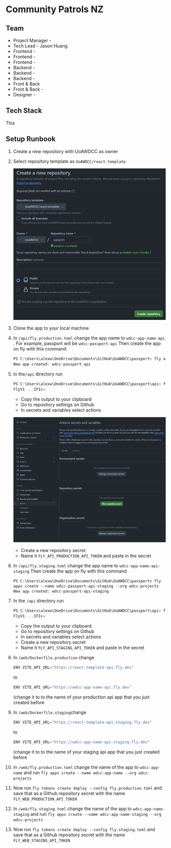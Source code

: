 # Community Patrols NZ

## Team

- Project Manager - 
- Tech Lead - Jason Huang
- Frontend - 
- Frontend - 
- Frontend -
- Backend - 
- Backend -
- Backend - 
- Front & Back 
- Front & Back -
- Designer - 

## Tech Stack

This

## Setup Runbook

1.  Create a new repository with UoAWDCC as owner
2.  Select repository template as `UoAWDCC/react-template`

    ![Create Repo](images/create-repo.png)

3.  Clone the app to your local machine

4.  In `/api/fly.production.toml` change the app name to `wdcc-app-name-api` . For example, passport will be `wdcc-passport-api`
    Then create the app on fly with this command:

    ```jsx
    PS C:\Users\alexw\OneDrive\Documents\GitHub\UoAWDCC\passport> fly apps create --name wdcc-passport-api --org wdcc-projects
    New app created: wdcc-passport-api
    ```

5.  In the`/api` directory run

    ```jsx
    PS C:\Users\alexw\OneDrive\Documents\GitHub\UoAWDCC\passport\api> fly tokens create deploy --config fly.production.toml
    FlyV1 ...IFIc=
    ```

    - Copy the output to your clipboard
    - Go to repository settings on Github
    - In secrets and variables select actions

    ![Untitled](images/secrets.png)

    - Create a new repository secret
    - Name it `FLY_API_PRODUCTION_API_TOKEN` and paste in the secret

6.  In `/api/fly.staging.toml` change the app name to `wdcc-app-name-api-staging`
    Then create the app on fly with this command

        PS C:\Users\alexw\OneDrive\Documents\GitHub\UoAWDCC\passport> fly apps create --name wdcc-passport-api-staging --org wdcc-projects
        New app created: wdcc-passport-api-staging

7.  In the `/api` directory run

    ```jsx
    PS C:\Users\alexw\OneDrive\Documents\GitHub\UoAWDCC\passport\api> fly tokens create deploy --config fly.staging.toml
    FlyV1 ...IFIc=
    ```

    - Copy the output to your clipboard
    - Go to repository settings on Github
    - In secrets and variables select actions
    - Create a new repository secret
    - Name it `FLY_API_STAGING_API_TOKEN` and paste in the secret

8.  In `/web/Dockerfile.production` change

    ```jsx
    ENV VITE_API_URL="https://react-template-api.fly.dev"
    ```

    to

    ```jsx
    ENV VITE_API_URL="https://wdcc-app-name-api.fly.dev"
    ```

    (change it to to the name of your production api app that you just created before

9.  In `/web/Dockerfile.staging`change

    ```jsx
    ENV VITE_API_URL="https://react-template-api-staging.fly.dev"
    ```

    to

    ```jsx
    ENV VITE_API_URL="https://wdcc-app-name-api-staging.fly.dev"
    ```

    (change it to to the name of your staging api app that you just created before

10. In `/web/fly.production.toml` change the name of the app to `wdcc-app-name` and run `fly apps create --name wdcc-app-name --org wdcc-projects`
11. Now run `fly tokens create deploy --config fly.production.toml` and save that as a Github repository secret with the name `FLY_WEB_PRODUCTION_API_TOKEN`
12. In `/web/fly.staging.toml` change the name of the app to `wdcc-app-name-staging` and run `fly apps create --name wdcc-app-name-staging --org wdcc-projects`
13. Now run `fly tokens create deploy --config fly.staging.toml` and save that as a Github repository secret with the name `FLY_WEB_STAGING_API_TOKEN`
